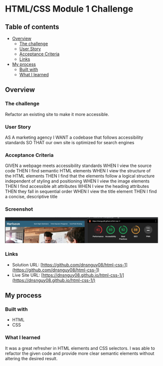 # HTML/CSS Module 1 Challenge

## Table of contents

- [Overview](#overview)
  - [The challenge](#the-challenge)
  - [User Story](#user-story)
  - [Acceptance Criteria](#acceptance-criteria)
  - [Links](#links)
- [My process](#my-process)
  - [Built with](#built-with)
  - [What I learned](#what-i-learned)

## Overview

### The challenge

Refactor an existing site to make it more accessible.

### User Story

AS A marketing agency
I WANT a codebase that follows accessibility standards
SO THAT our own site is optimized for search engines

### Acceptance Criteria

GIVEN a webpage meets accessibility standards
WHEN I view the source code
THEN I find semantic HTML elements
WHEN I view the structure of the HTML elements
THEN I find that the elements follow a logical structure independent of styling and positioning
WHEN I view the image elements
THEN I find accessible alt attributes
WHEN I view the heading attributes
THEN they fall in sequential order
WHEN I view the title element
THEN I find a concise, descriptive title

### Screenshot

![Accessibility Test Screenshot](./assets/images/screen_shot.jpg)

### Links

- Solution URL: [https://github.com/dnsnguy08/html-css-1](https://github.com/dnsnguy08/html-css-1)
- Live Site URL: [https://dnsnguy08.github.io/html-css-1/](https://dnsnguy08.github.io/html-css-1/)

## My process

### Built with
- HTML
- CSS

### What I learned
It was a great refresher in HTML elements and CSS selectors. I was able to refactor the given code and provide more clear semantic elements without altering the desired result.
